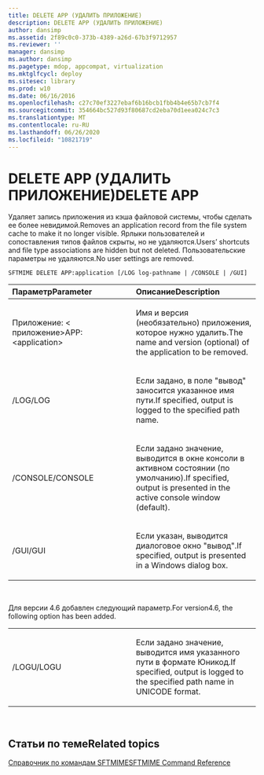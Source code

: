 ```yaml
---
title: DELETE APP (УДАЛИТЬ ПРИЛОЖЕНИЕ)
description: DELETE APP (УДАЛИТЬ ПРИЛОЖЕНИЕ)
author: dansimp
ms.assetid: 2f89c0c0-373b-4389-a26d-67b3f9712957
ms.reviewer: ''
manager: dansimp
ms.author: dansimp
ms.pagetype: mdop, appcompat, virtualization
ms.mktglfcycl: deploy
ms.sitesec: library
ms.prod: w10
ms.date: 06/16/2016
ms.openlocfilehash: c27c70ef3227ebaf6b16bcb1fbb4b4e65b7cb7f4
ms.sourcegitcommit: 354664bc527d93f80687cd2eba70d1eea024c7c3
ms.translationtype: MT
ms.contentlocale: ru-RU
ms.lasthandoff: 06/26/2020
ms.locfileid: "10821719"
---
```

# <span data-ttu-id="16e36-103">DELETE APP (УДАЛИТЬ ПРИЛОЖЕНИЕ)</span><span class="sxs-lookup"><span data-stu-id="16e36-103">DELETE APP</span></span>


<span data-ttu-id="16e36-104">Удаляет запись приложения из кэша файловой системы, чтобы сделать ее более невидимой.</span><span class="sxs-lookup"><span data-stu-id="16e36-104">Removes an application record from the file system cache to make it no longer visible.</span></span> <span data-ttu-id="16e36-105">Ярлыки пользователей и сопоставления типов файлов скрыты, но не удаляются.</span><span class="sxs-lookup"><span data-stu-id="16e36-105">Users’ shortcuts and file type associations are hidden but not deleted.</span></span> <span data-ttu-id="16e36-106">Пользовательские параметры не удаляются.</span><span class="sxs-lookup"><span data-stu-id="16e36-106">No user settings are removed.</span></span>

`SFTMIME DELETE APP:application [/LOG log-pathname | /CONSOLE | /GUI]`

<table>
<colgroup>
<col width="50%" />
<col width="50%" />
</colgroup>
<thead>
<tr class="header">
<th align="left"><span data-ttu-id="16e36-107">Параметр</span><span class="sxs-lookup"><span data-stu-id="16e36-107">Parameter</span></span></th>
<th align="left"><span data-ttu-id="16e36-108">Описание</span><span class="sxs-lookup"><span data-stu-id="16e36-108">Description</span></span></th>
</tr>
</thead>
<tbody>
<tr class="odd">
<td align="left"><p><span data-ttu-id="16e36-109">Приложение: &lt; приложение&gt;</span><span class="sxs-lookup"><span data-stu-id="16e36-109">APP:&lt;application&gt;</span></span></p></td>
<td align="left"><p><span data-ttu-id="16e36-110">Имя и версия (необязательно) приложения, которое нужно удалить.</span><span class="sxs-lookup"><span data-stu-id="16e36-110">The name and version (optional) of the application to be removed.</span></span></p></td>
</tr>
<tr class="even">
<td align="left"><p><span data-ttu-id="16e36-111">/LOG</span><span class="sxs-lookup"><span data-stu-id="16e36-111">/LOG</span></span></p></td>
<td align="left"><p><span data-ttu-id="16e36-112">Если задано, в поле "вывод" заносится указанное имя пути.</span><span class="sxs-lookup"><span data-stu-id="16e36-112">If specified, output is logged to the specified path name.</span></span></p></td>
</tr>
<tr class="odd">
<td align="left"><p><span data-ttu-id="16e36-113">/CONSOLE</span><span class="sxs-lookup"><span data-stu-id="16e36-113">/CONSOLE</span></span></p></td>
<td align="left"><p><span data-ttu-id="16e36-114">Если задано значение, выводится в окне консоли в активном состоянии (по умолчанию).</span><span class="sxs-lookup"><span data-stu-id="16e36-114">If specified, output is presented in the active console window (default).</span></span></p></td>
</tr>
<tr class="even">
<td align="left"><p><span data-ttu-id="16e36-115">/GUI</span><span class="sxs-lookup"><span data-stu-id="16e36-115">/GUI</span></span></p></td>
<td align="left"><p><span data-ttu-id="16e36-116">Если указан, выводится диалоговое окно "вывод".</span><span class="sxs-lookup"><span data-stu-id="16e36-116">If specified, output is presented in a Windows dialog box.</span></span></p></td>
</tr>
</tbody>
</table>

 

<span data-ttu-id="16e36-117">Для версии 4.6 добавлен следующий параметр.</span><span class="sxs-lookup"><span data-stu-id="16e36-117">For version4.6, the following option has been added.</span></span>

<table>
<colgroup>
<col width="50%" />
<col width="50%" />
</colgroup>
<tbody>
<tr class="odd">
<td align="left"><p><span data-ttu-id="16e36-118">/LOGU</span><span class="sxs-lookup"><span data-stu-id="16e36-118">/LOGU</span></span></p></td>
<td align="left"><p><span data-ttu-id="16e36-119">Если задано значение, выводится имя указанного пути в формате Юникод.</span><span class="sxs-lookup"><span data-stu-id="16e36-119">If specified, output is logged to the specified path name in UNICODE format.</span></span></p></td>
</tr>
</tbody>
</table>

 

## <span data-ttu-id="16e36-120">Статьи по теме</span><span class="sxs-lookup"><span data-stu-id="16e36-120">Related topics</span></span>


[<span data-ttu-id="16e36-121">Справочник по командам SFTMIME</span><span class="sxs-lookup"><span data-stu-id="16e36-121">SFTMIME Command Reference</span></span>](sftmime--command-reference.md)

 

 





